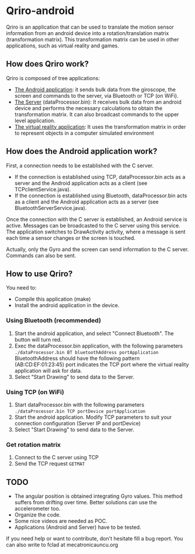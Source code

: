 Qriro-android
============

Qriro is an application that can be used to translate the motion sensor information from an android device into a rotation/translation matrix (transformation matrix).
This transformation matrix can be used in other applications, such as virtual reality and games.

## How does Qriro work?
Qriro is composed of tree applications:
- [The Android application](https://github.com/fcladera/Qriro-android): it sends bulk data from the giroscope, the screen and commands to the server, via Bluetooth or TCP (on WiFi).
- [The Server](https://github.com/fcladera/Qriro-android) (dataProcessor.bin): It receives bulk data from an android device and performs the necessary calculations to obtain the transformation matrix. It can also broadcast commands to the upper level application.
- [The virtual reality application](https://github.com/fcladera/Qriro-RV-sample): It uses the transformation matrix in order to represent objects in a computer simulated environment


## How does the Android application work?
First, a connection needs to be established with the C server. 
- If the connection is established using TCP, dataProcessor.bin acts as a server and the Android application acts as a client (see TCPclientService.java).
- If the connection is established using Bluetooth, dataProcessor.bin acts as a client and the Android application acts as a server (see BluetoothServerService.java).

Once the connection with the C server is established, an Android service is active. Messages can be broadcasted to the C server using this service. The application switches to DrawActivity activity, where a message is sent each time a sensor changes or the screen is touched.

Actually, only the Gyro and the screen can send information to the C server. Commands can also be sent.


## How to use Qriro?

You need to:
- Compile this application (make)
- Install the android application in the device.

### Using Bluetooth (recommended)
1. Start the android application, and select "Connect Bluetooth". The button will turn red. 
2. Exec the dataProcessor.bin application, with the following parameters
`./dataProcessor.bin BT bluetoothAddress portApplication`
BluetoothAddress should have the following pattern (AB:CD:EF:01:23:45)
port indicates the TCP port where the virtual reality application will ask for data.
3. Select "Start Drawing" to send data to the Server.

### Using TCP (on WiFi)
1. Start dataProcessor.bin with the following parameters
`./dataProcessor.bin TCP portDevice portApplication`
2. Start the android application. Modify TCP parameters to suit your connection configuration (Server IP and portDevice)
3. Select "Start Drawing" to send data to the Server.

### Get rotation matrix
1. Connect to the C server using TCP
2. Send the TCP request `GETMAT`

## TODO
- The angular position is obtained integrating Gyro values. This method suffers from drifting over time. Better solutions can use the accelerometer too.
- Organize the code.
- Some nice videos are needed as POC.
- Applications (Android and Server) have to be tested.

If you need help or want to contribute, don't hesitate fill a bug report. 
You can also write to fclad at mecatronicauncu.org

